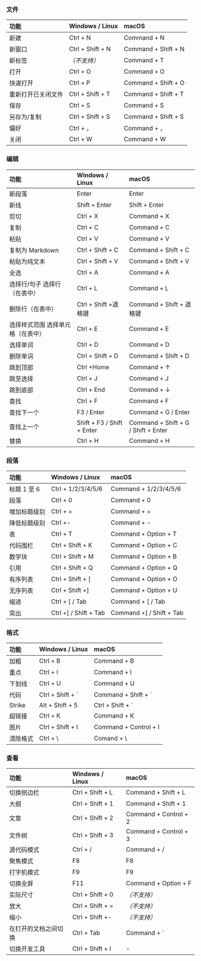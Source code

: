 ### 文件

| 功能               | Windows / Linux  | macOS               |
| :----------------- | :--------------- | :------------------ |
| 新建               | Ctrl + N         | Command + N         |
| 新窗口             | Ctrl + Shift + N | Command + Shift + N |
| 新标签             | *（不支持）*     | Command + T         |
| 打开               | Ctrl + O         | Command + O         |
| 快速打开           | Ctrl + P         | Command + Shift + O |
| 重新打开已关闭文件 | Ctrl + Shift + T | Command + Shift + T |
| 保存               | Ctrl + S         | Command + S         |
| 另存为/复制        | Ctrl + Shift + S | Command + Shift + S |
| 偏好               | Ctrl + ，        | Command + ，        |
| 关闭               | Ctrl + W         | Command + W         |

### 编辑

| 功能                              | Windows / Linux            | macOS                               |
| :-------------------------------- | :------------------------- | :---------------------------------- |
| 新段落                            | Enter                      | Enter                               |
| 新线                              | Shift + Enter              | Shift + Enter                       |
| 剪切                              | Ctrl + X                   | Command + X                         |
| 复制                              | Ctrl + C                   | Command + C                         |
| 粘贴                              | Ctrl + V                   | Command + V                         |
| 复制为 Markdown                   | Ctrl + Shift + C           | Command + Shift + C                 |
| 粘贴为纯文本                      | Ctrl + Shift + V           | Command + Shift + V                 |
| 全选                              | Ctrl + A                   | Command + A                         |
| 选择行/句子 选择行（在表中）      | Ctrl + L                   | Command + L                         |
| 删除行（在表中）                  | Ctrl + Shift +退格键       | Command + Shift + 退格键            |
| 选择样式范围 选择单元格（在表中） | Ctrl + E                   | Command + E                         |
| 选择单词                          | Ctrl + D                   | Command + D                         |
| 删除单词                          | Ctrl + Shift + D           | Command + Shift + D                 |
| 跳到顶部                          | Ctrl +Home                 | Command + ↑                         |
| 跳至选择                          | Ctrl + J                   | Command + J                         |
| 跳到底部                          | Ctrl + End                 | Command + ↓                         |
| 查找                              | Ctrl + F                   | Command + F                         |
| 查找下一个                        | F3 / Enter                 | Command + G / Enter                 |
| 查找上一个                        | Shift + F3 / Shift + Enter | Command + Shift + G / Shift + Enter |
| 替换                              | Ctrl + H                   | Command + H                         |

### 段落

| 功能         | Windows / Linux       | macOS                    |
| :----------- | :-------------------- | :----------------------- |
| 标题 1 至 6  | Ctrl + 1/2/3/4/5/6    | Command + 1/2/3/4/5/6    |
| 段落         | Ctrl + 0              | Command + 0              |
| 增加标题级别 | Ctrl + =              | Command + =              |
| 降低标题级别 | Ctrl +-               | Command + -              |
| 表           | Ctrl + T              | Command + Option + T     |
| 代码围栏     | Ctrl + Shift + K      | Command + Option + C     |
| 数学块       | Ctrl + Shift + M      | Command + Option + B     |
| 引用         | Ctrl + Shift + Q      | Command + Option + Q     |
| 有序列表     | Ctrl + Shift + [      | Command + Option + O     |
| 无序列表     | Ctrl + Shift +]       | Command + Option + U     |
| 缩进         | Ctrl + [ / Tab        | Command + [ / Tab        |
| 突出         | Ctrl +] / Shift + Tab | Command +] / Shift + Tab |

### 格式

| 功能     | Windows / Linux  | macOS                 |
| :------- | :--------------- | :-------------------- |
| 加粗     | Ctrl + B         | Command + B           |
| 重点     | Ctrl + I         | Command + I           |
| 下划线   | Ctrl + U         | Command + U           |
| 代码     | Ctrl + Shift + ` | Command + Shift + `   |
| Strike   | Alt + Shift + 5  | Ctrl + Shift + `      |
| 超链接   | Ctrl + K         | Command + K           |
| 图片     | Ctrl + Shift + I | Command + Control + I |
| 清除格式 | Ctrl + \         | Comand + \            |

### 查看

| 功能                 | Windows / Linux  | macOS                 |
| :------------------- | :--------------- | :-------------------- |
| 切换侧边栏           | Ctrl + Shift + L | Command + Shift + L   |
| 大纲                 | Ctrl + Shift + 1 | Command + Shift + 1   |
| 文章                 | Ctrl + Shift + 2 | Command + Control + 2 |
| 文件树               | Ctrl + Shift + 3 | Command + Control + 3 |
| 源代码模式           | Ctrl + /         | Command + /           |
| 聚焦模式             | F8               | F8                    |
| 打字机模式           | F9               | F9                    |
| 切换全屏             | F11              | Command + Option + F  |
| 实际尺寸             | Ctrl + Shift + 0 | *（不支持）*          |
| 放大                 | Ctrl + Shift + = | *（不支持）*          |
| 缩小                 | Ctrl + Shift +-  | *（不支持）*          |
| 在打开的文档之间切换 | Ctrl + Tab       | Command + `           |
| 切换开发工具         | Ctrl + Shift + I | -                     |



